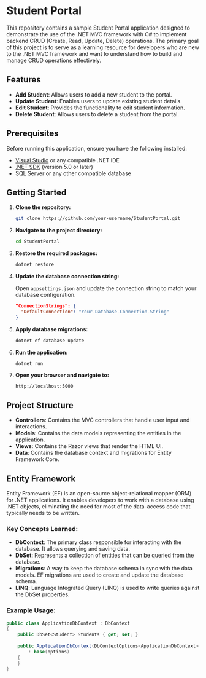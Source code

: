 # Student Portal

This repository contains a sample Student Portal application designed to demonstrate the use of the .NET MVC framework with C# to implement backend CRUD (Create, Read, Update, Delete) operations. The primary goal of this project is to serve as a learning resource for developers who are new to the .NET MVC framework and want to understand how to build and manage CRUD operations effectively.

## Features

- **Add Student**: Allows users to add a new student to the portal.
- **Update Student**: Enables users to update existing student details.
- **Edit Student**: Provides the functionality to edit student information.
- **Delete Student**: Allows users to delete a student from the portal.

## Prerequisites

Before running this application, ensure you have the following installed:

- [Visual Studio](https://visualstudio.microsoft.com/) or any compatible .NET IDE
- [.NET SDK](https://dotnet.microsoft.com/download) (version 5.0 or later)
- SQL Server or any other compatible database

## Getting Started

1. **Clone the repository:**

    ```bash
    git clone https://github.com/your-username/StudentPortal.git
    ```

2. **Navigate to the project directory:**

    ```bash
    cd StudentPortal
    ```

3. **Restore the required packages:**

    ```bash
    dotnet restore
    ```

4. **Update the database connection string:**

   Open `appsettings.json` and update the connection string to match your database configuration.

    ```json
    "ConnectionStrings": {
      "DefaultConnection": "Your-Database-Connection-String"
    }
    ```

5. **Apply database migrations:**

    ```bash
    dotnet ef database update
    ```

6. **Run the application:**

    ```bash
    dotnet run
    ```

7. **Open your browser and navigate to:**

    ```url
    http://localhost:5000
    ```

## Project Structure

- **Controllers**: Contains the MVC controllers that handle user input and interactions.
- **Models**: Contains the data models representing the entities in the application.
- **Views**: Contains the Razor views that render the HTML UI.
- **Data**: Contains the database context and migrations for Entity Framework Core.

## Entity Framework

Entity Framework (EF) is an open-source object-relational mapper (ORM) for .NET applications. It enables developers to work with a database using .NET objects, eliminating the need for most of the data-access code that typically needs to be written.

### Key Concepts Learned:

- **DbContext**: The primary class responsible for interacting with the database. It allows querying and saving data.
- **DbSet<TEntity>**: Represents a collection of entities that can be queried from the database.
- **Migrations**: A way to keep the database schema in sync with the data models. EF migrations are used to create and update the database schema.
- **LINQ**: Language Integrated Query (LINQ) is used to write queries against the DbSet properties.

### Example Usage:

```csharp
public class ApplicationDbContext : DbContext
{
    public DbSet<Student> Students { get; set; }
    
    public ApplicationDbContext(DbContextOptions<ApplicationDbContext> options)
        : base(options)
    {
    }
}
